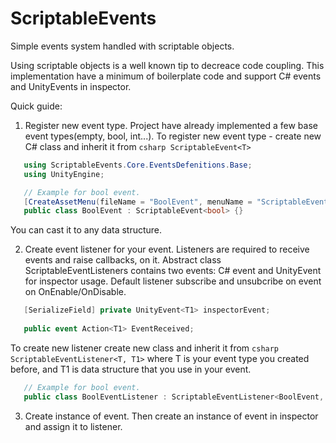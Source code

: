 # ScriptableEvents
 Simple events system handled with scriptable objects.
 
 Using scriptable objects is a well known tip to decreace code coupling. This implementation have a minimum of boilerplate code and support C# events and UnityEvents in inspector.
 
 Quick guide:
 
 1. Register new event type.
 Project have already implemented a few base event types(empty, bool, int...).
 To register new event type - create new C# class and inherit it from ```csharp ScriptableEvent<T> ```
 
```csharp
   using ScriptableEvents.Core.EventsDefenitions.Base;
   using UnityEngine;

   // Example for bool event.
   [CreateAssetMenu(fileName = "BoolEvent", menuName = "ScriptableEvents/BoolEvent", order = 0)]
   public class BoolEvent : ScriptableEvent<bool> {}
```
 You can cast it to any data structure.
 
 2. Create event listener for your event.
 Listeners are required to receive events and raise callbacks, on it.
 Abstract class ScriptableEventListeners contains two events: C# event and UnityEvent for inspector usage.
 Default listener subscribe and unsubcribe on event on OnEnable/OnDisable.
```csharp
   [SerializeField] private UnityEvent<T1> inspectorEvent;
        
   public event Action<T1> EventReceived;
```
 To create new listener create new class and inherit it from ```csharp ScriptableEventListener<T, T1>``` where T is your event type you created before, and T1 is data structure that you use in your event.
```csharp
   // Example for bool event.
   public class BoolEventListener : ScriptableEventListener<BoolEvent, bool> {}
```

 3. Create instance of event.
 Then create an instance of event in inspector and assign it to listener.
